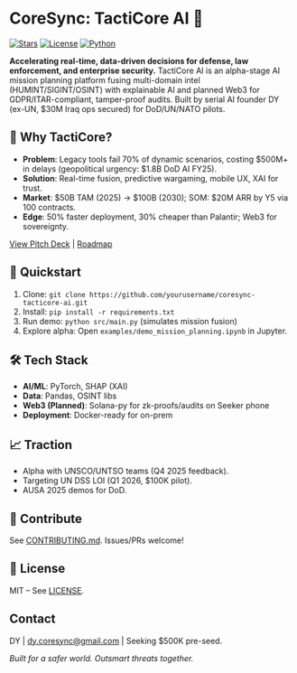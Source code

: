# CoreSync: TactiCore AI 🚀

[![Stars](https://img.shields.io/github/stars/dycoresync-afk/coresync-tacticore-ai)](https://github.com/yourusername/coresync-tacticore-ai)
[![License](https://img.shields.io/github/license/dycoresync-afk/coresync-tacticore-ai)](LICENSE)
[![Python](https://img.shields.io/badge/Python-3.10%2B-blue)](https://www.python.org/)

**Accelerating real-time, data-driven decisions for defense, law enforcement, and enterprise security.** TactiCore AI is an alpha-stage AI mission planning platform fusing multi-domain intel (HUMINT/SIGINT/OSINT) with explainable AI and planned Web3 for GDPR/ITAR-compliant, tamper-proof audits. Built by serial AI founder DY (ex-UN, $30M Iraq ops secured) for DoD/UN/NATO pilots.

## 🌟 Why TactiCore?
- **Problem**: Legacy tools fail 70% of dynamic scenarios, costing $500M+ in delays (geopolitical urgency: $1.8B DoD AI FY25).
- **Solution**: Real-time fusion, predictive wargaming, mobile UX, XAI for trust.
- **Market**: $50B TAM (2025) → $100B (2030); SOM: $20M ARR by Y5 via 100 contracts.
- **Edge**: 50% faster deployment, 30% cheaper than Palantir; Web3 for sovereignty.

[View Pitch Deck](docs/pitch-deck/CoreSync_AI-Powered_Mission_Planning.pdf) | [Roadmap](docs/roadmap.md)

## 🚀 Quickstart
1. Clone: `git clone https://github.com/yourusername/coresync-tacticore-ai.git`
2. Install: `pip install -r requirements.txt`
3. Run demo: `python src/main.py` (simulates mission fusion)
4. Explore alpha: Open `examples/demo_mission_planning.ipynb` in Jupyter.

## 🛠 Tech Stack
- **AI/ML**: PyTorch, SHAP (XAI)
- **Data**: Pandas, OSINT libs
- **Web3 (Planned)**: Solana-py for zk-proofs/audits on Seeker phone
- **Deployment**: Docker-ready for on-prem

## 📈 Traction
- Alpha with UNSCO/UNTSO teams (Q4 2025 feedback).
- Targeting UN DSS LOI (Q1 2026, $100K pilot).
- AUSA 2025 demos for DoD.

## 🤝 Contribute
See [CONTRIBUTING.md](CONTRIBUTING.md). Issues/PRs welcome!

## 📄 License
MIT – See [LICENSE](LICENSE).

## Contact
DY | dy.coresync@gmail.com | Seeking $500K pre-seed.

*Built for a safer world. Outsmart threats together.*
